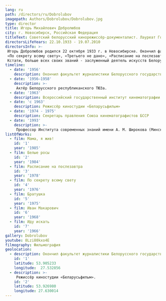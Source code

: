 ```yaml
---
lang: ru
path: /directors/ru/Dobrolubov
imagepath: Authors/Dobrolubov/Dobrolubov.jpg
type: director
title: Игорь Михайлович Добролюбов
city: г. Новосибирск, Российская Федерация
titleText: Советский белорусский кинорежиссёр-документалист. Лауреат Государственной премии СССР (1985), Заслуженный деятель искусств Белорусской ССР (1977), Народный артист Белорусской ССР (1989). Член КПСС с 1976 года
directorsLifeYears: 22.10.1933 - 19.07.2010
directorsInfo: >-
 Игорь Добролюбов родился 22 октября 1933 г. в Новосибирске. Окончил факультет журналистики Белорусского государственного университета (1956), режиссерский факультет ВГИКа (1963). В мастерской Михаила Ромма его сокурсниками были Андрей Тарковский и Василий Шукшин. Игорь Михайлович любил цитировать своего учителя: «Никогда не называйте себя художниками. Это неприлично. Пусть художниками вас назовут другие».
 «По секрету всему свету», «Третьего не дано», «Расписание на послезавтра». За 30 лет режиссерской работы Игорь Добролюбов снял 18 картин. Самым титулованным стал фильм «Иван Макарович» - призер престижнейшего Венецианского фестиваля. Самым народным и любимым - «Белые росы».
 Кстати, больше всех своих званий - заслуженный деятель искусств Белорусской ССР (1974), народный артист Белорусской ССР (1985), лауреат многих премий, орденоносец Трудового Красного Знамени - Игорь Добролюбов  ценил звание мастера… спорта по легкой атлетике.
timeline:
  - date: '1956'
    description: Окончил факультет журналистики Белорусского государственного университета
  - date: '1956—1958'
    description: >-
     Актёр Белорусского республиканского ТЮЗа.
  - date: '1963'
    description: Всероссийский государственный институт кинематографии имени Герасимова (мастерская Михаила Ромма)
  - date: 'с 1963'
    description: Режиссёр киностудии «Беларусьфильм»
  - date: '1974 - 1975'
    description: Секретарь правления Союза кинематографистов БССР
  - date: '1993'
    description: >-
     Профессор Института современных знаний имени А. М. Широкова (Минск).
listOfWorks:
  - film: Мама, я жив!
    id: '1'
    year: '1985'
  - film: Белые росы
    id: '2'
    year: '1984'
  - film: Расписание на послезавтра
    id: '3'
    year: '1978'
  - film: По секрету всему свету
    id: '4'
    year: '1976'
  - film: Братушка
    id: '5'
    year: '1975'
  - film: Иван Макарович
    id: '6'
    year: '1968'
  - film: Иду искать
    id: '7'
    year: '1966'
gallery: Dobrolubov
youtube: 8Lzi80kxo4E
filmography: Фильмография
geolocation:
  - description: Окончил факультет журналистики Белорусского государственного университета
    id: '1'
    latitude: 53.905233
    longitude:  27.532856
  - description: >-
     Режиссёр киностудии «Беларусьфильм».
    id: '2'
    latitude: 53.926980
    longitude: 27.630014
---
```

